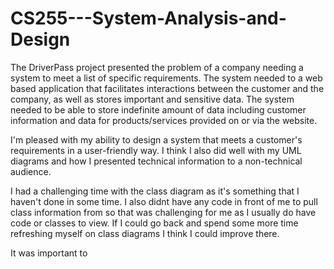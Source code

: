 # CS255---System-Analysis-and-Design

The DriverPass project presented the problem of a company needing a system to meet a list of specific requirements. The system needed to a web based application that facilitates interactions between the customer and the company, as well as stores important and sensitive data. The system needed to be able to store indefinite amount of data including customer information and data for products/services provided on or via the website. 

I'm pleased with my ability to design a system that meets a customer's requirements in a user-friendly way. I think I also did well with my UML diagrams and how I presented technical information to a non-technical audience.

I had a challenging time with the class diagram as it's something that I haven't done in some time. I also didnt have any code in front of me to pull class information from so that was challenging for me as I usually do have code or classes to view. If I could go back and spend some more time refreshing myself on class diagrams I  think I could improve there.

It was important to 

